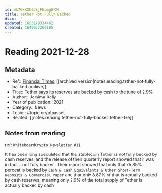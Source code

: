 ```yaml
---
id: mb7GxKXU6J8jFhpmgGvXG
title: Tether Not Fully Backed
desc: ''
updated: 1653179334462
created: 1640657260105
---
```

# Reading 2021-12-28

## Metadata

- Ref:: [Financial Times](https://www.ft.com/content/529eb4e6-796a-4e81-8064-5967bbe3b4d9), [[archived version|notes.reading.tether-not-fully-backed.archive]]
- Title:: Tether says its reserves are backed by cash to the tune of 2.9%
- Author:: Jemima Kelly
- Year of publication:: 2021
- Category:: News
- Topic:: #topic.cryptoasset
- Related: [[notes.reading.tether-not-fully-backed.tether-fee]]

## Notes from reading

ref: `WhiteboardCrypto Newsletter #11`

It has been long speculated that the stablecoin Tether is not fully backed by cash reserves, and the release of their quarterly report showed that it was in fact... not fully backed. Their report showed that only that 75.85% percent is backed by `Cash & Cash Equivalents & Other Short-Term Deposits & Commercial Paper` and that only 3.87% of that is actually backed by cash reserves, meaning only 2.9% of the total supply of Tether is actually backed by cash.

